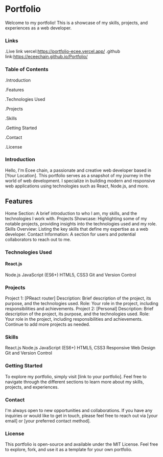 # Portfolio
Welcome to my portfolio! This is a showcase of my skills, projects, and experiences as a web developer.

### Links
.Live link vercel:https://portfolio-ecee.vercel.app/
.github link:https://eceechain.github.io/Portfolio/

### Table of Contents
.Introduction

.Features

.Technologies Used

.Projects

.Skills

.Getting Started

.Contact

.License
### Introduction
Hello, I'm Ecee chain, a passionate and creative web developer based in [Your Location]. This portfolio serves as a snapshot of my journey in the world of web development. I specialize in building modern and responsive web applications using technologies such as React, Node.js, and more.

## Features
Home Section: A brief introduction to who I am, my skills, and the technologies I work with.
Projects Showcase: Highlighting some of my notable projects, providing insights into the technologies used and my role.
Skills Overview: Listing the key skills that define my expertise as a web developer.
Contact Information: A section for users and potential collaborators to reach out to me.
### Technologies Used
#### React.js

Node.js
JavaScript (ES6+)
HTML5, CSS3
Git and Version Control
### Projects
Project 1: [PReact router]
Description: Brief description of the project, its purpose, and the technologies used.
Role: Your role in the project, including responsibilities and achievements.
Project 2: [Personal]
Description: Brief description of the project, its purpose, and the technologies used.
Role: Your role in the project, including responsibilities and achievements.
Continue to add more projects as needed.

### Skills
React.js
Node.js
JavaScript (ES6+)
HTML5, CSS3
Responsive Web Design
Git and Version Control
### Getting Started
To explore my portfolio, simply visit [link to your portfolio]. Feel free to navigate through the different sections to learn more about my skills, projects, and experiences.

### Contact
I'm always open to new opportunities and collaborations. If you have any inquiries or would like to get in touch, please feel free to reach out via [your email] or [your preferred contact method].

### License
This portfolio is open-source and available under the MIT License. Feel free to explore, fork, and use it as a template for your own portfolio.

